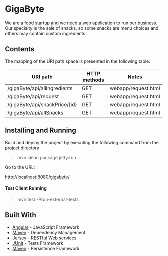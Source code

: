 # GigaByte

We are a food startup and we need a web application to run our business. Our specialty is the sale of snacks, so some snacks are menu choices and others may contain custom ingredients.


Contents
--------

The mapping of the URI path space is presented in the following table:


URI path                            | HTTP methods   | Notes
----------------------------------- | -------------- | ------------------------------------------------------------------------------
/gigaByte/api/allIngredients        | GET            | webapp/request.html
/gigaByte/api/request               | GET            | webapp/request.html
/gigaByte/api/snackPrice/{id}       | GET            | webapp/request.html
/gigaByte/api/allSnacks             | GET            | webapp/request.html

Installing and Running
-------------------

Build and deploy the project by executing the following command from the
project directory

>   mvn clean package jetty:run

Go to the URL:

<http://localhost:8080/gigabyte/>

#### Test Client Running

>   mvn test -Prun-external-tests


## Built With

* [Angular](https://angular.io/) - JavaScript Framework
* [Maven](https://maven.apache.org/) - Dependency Management
* [Jersey](https://jersey.github.io/) - RESTful Web services
* [JUnit](http://junit.org/junit4/) - Tests Framework 
* [Maven](http://hibernate.org/) - Persistence Framework
